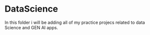 # DataScience <br>

In this folder i will be adding all of my practice projecs related to data Science and GEN AI apps.

